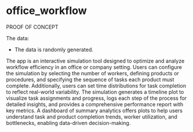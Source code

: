 # office_workflow

PROOF OF CONCEPT

The data:

- The data is randomly generated.


The app is an interactive simulation tool designed to optimize and analyze workflow efficiency in an office or company setting. Users can configure the simulation by selecting the number of workers, defining products or procedures, and specifying the sequence of tasks each product must complete. Additionally, users can set time distributions for task completion to reflect real-world variability. The simulation generates a timeline plot to visualize task assignments and progress, logs each step of the process for detailed insights, and provides a comprehensive performance report with key metrics. A dashboard of summary analytics offers plots to help users understand task and product completion trends, worker utilization, and bottlenecks, enabling data-driven decision-making.
